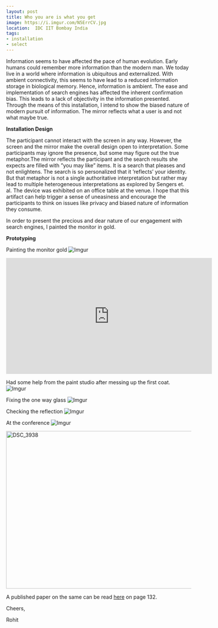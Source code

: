 ```yaml
---
layout: post
title: Who you are is what you get
image: https://i.imgur.com/N5ErrCV.jpg
location:  IDC IIT Bombay India
tags:
- installation
- select
---
```


Information seems to have affected the pace of human evolution. Early humans could remember more information than the modern man. We today live in a world where information is ubiquitous and externalized. With ambient connectivity, this seems to have lead to a reduced information storage in biological memory. Hence, information is ambient. The ease and implementation of search engines has affected the inherent confirmation bias. This leads to a lack of objectivity in the information presented. Through the means of this installation, I intend to show the biased nature of modern pursuit of information. The mirror reflects what a user is and not what maybe true.

**Installation Design**

The participant cannot interact with the screen in any way. However, the screen and the mirror make the overall design open to interpretation. Some participants may ignore the presence, but some may figure out the true metaphor.The mirror reflects the participant and the search results she expects are filled with ”you may  like”  items.  It  is  a  search  that  pleases  and  not  enlightens. The  search  is so personalized that it ’reflects’ your identity. But that metaphor is not a single authoritative interpretation but rather may lead to multiple heterogeneous interpretations as explored by Sengers et. al. The device was exhibited on an office table at the venue. I hope that this artifact can help trigger a sense of uneasiness and encourage the participants to think on issues like privacy and biased nature of information they consume.

In order to present the precious and dear nature of our engagement with search engines, I painted the monitor in gold.

**Prototyping**

Painting the monitor gold
![Imgur](https://i.imgur.com/teVTNtM.jpg)

<iframe width="560" height="315" src="https://www.youtube.com/embed/dnAufVPr7P8" frameborder="0" allow="autoplay; encrypted-media" allowfullscreen></iframe>


Had some help from the paint studio after messing up the first coat.
![Imgur](https://i.imgur.com/x9ireNm.jpg)

Fixing the one way glass
![Imgur](https://i.imgur.com/gp38MXV.jpg)

Checking the reflection
![Imgur](https://i.imgur.com/N5ErrCV.jpg)

At the conference
![Imgur](https://i.imgur.com/JnJgXkG.jpg)

<a data-flickr-embed="true"  href="https://www.flickr.com/photos/interact2017/37474673211/in/dateposted/" title="DSC_3938"><img src="https://farm5.staticflickr.com/4448/37474673211_ce60a32935_z.jpg" width="640" height="428" alt="DSC_3938"></a><script async src="//embedr.flickr.com/assets/client-code.js" charset="utf-8"></script>

A published paper on the same can be read [here](http://ifip-tc13.org/wp-content/uploads/2017/09/INTERACT_2017_Adjunct_FINAL.pdf) on page 132.


Cheers,

Rohit
